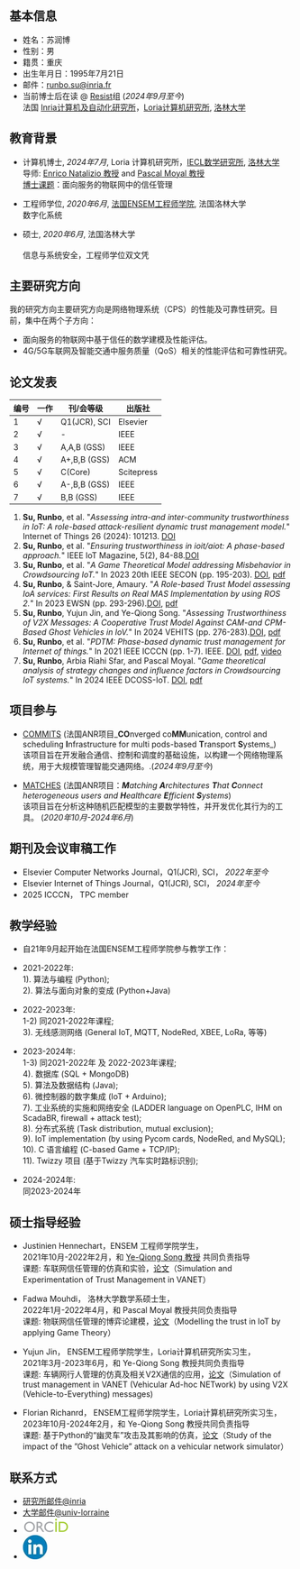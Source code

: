 ## 基本信息
- 姓名：苏润博         
- 性别：男
- 籍贯：重庆
- 出生年月日：1995年7月21日
- 邮件：[runbo.su@inria.fr](mailto:runbo.su@inria.fr) 
- 当前博士后在读 @ [Resist](https://team.inria.fr/resist/)组 (_2024年9月至今_)
<br /> 法国 [Inria计算机及自动化研究所](https://www.inria.fr/fr/centre-inria-universite-lorraine)，[Loria计算机研究所](https://www.loria.fr/fr/), [洛林大学](https://www.univ-lorraine.fr/)

## 教育背景
- 计算机博士, _2024年7月_, Loria 计算机研究所，[IECL数学研究所](https://iecl.univ-lorraine.fr/), [洛林大学](https://www.univ-lorraine.fr/)
<br /> 导师: [Enrico Natalizio 教授](https://www.tii.ae/team/prof-enrico-natalizio) and [Pascal Moyal 教授](https://iecl.univ-lorraine.fr/membre-iecl/moyal-pascal/)
<br />[博士课题](https://docnum.univ-lorraine.fr/public/DDOC_T_2024_0054_SU.pdf)：面向服务的物联网中的信任管理 

- 工程师学位, _2020年6月_, [法国ENSEM工程师学院](https://ensem.univ-lorraine.fr/), 法国洛林大学 
<br /> 数字化系统	

- 硕士, _2020年6月_, 法国洛林大学 	
<br /> 信息与系统安全，工程师学位双文凭

## 主要研究方向
我的研究方向主要研究方向是网络物理系统（CPS）的性能及可靠性研究。目前，集中在两个子方向：
- 面向服务的物联网中基于信任的数学建模及性能评估。
- 4G/5G车联网及智能交通中服务质量（QoS）相关的性能评估和可靠性研究。

## 论文发表

| 编号| 一作 | 刊/会等级  | 出版社 |
| ------------- | ------------- | ------------- | ------------- |
| 1| √  | Q1(JCR), SCI  | Elsevier |
| 2 | √  | -  | IEEE  |
| 3 | √  | A,A,B (GSS) | IEEE  |
| 4 | √  | A+,B,B (GSS)  | ACM  |
| 5 | √  | C(Core)  | Scitepress  |
| 6 | √  | A-,B,B (GSS) | IEEE  |
| 7 | √  | B,B (GSS) | IEEE  |

1. **Su, Runbo**, et al. "_Assessing intra-and inter-community trustworthiness in IoT: A role-based attack-resilient dynamic trust management model._" Internet of Things 26 (2024): 101213. [DOI](https://doi.org/10.1016/j.iot.2024.101213)
2. **Su, Runbo**, et al. "_Ensuring trustworthiness in ioit/aiot: A phase-based approach._" IEEE IoT Magazine, 5(2), 84-88.[DOI](https://doi.org/10.1109/IOTM.001.2100190)
3. **Su, Runbo**, et al. "_A Game Theoretical Model addressing Misbehavior in Crowdsourcing IoT._" In 2023 20th IEEE SECON (pp. 195-203). [DOI](https://doi.org/10.1109/SECON58729.2023.10287527), [pdf](https://hal.science/hal-04205286v1/document)
4. **Su, Runbo**, & Saint-Jore, Amaury. "_A Role-based Trust Model assessing IoA services: First Results on Real MAS Implementation by using ROS 2._" In 2023 EWSN (pp. 293-296).[DOI](https://dl.acm.org/doi/abs/10.5555/3639940.3639978), [pdf](https://hal.science/hal-04161463v1/file/EWSN23_WIP.pdf)
5. **Su, Runbo**, Yujun Jin, and Ye-Qiong Song. "_Assessing Trustworthiness of V2X Messages: A Cooperative Trust Model Against CAM-and CPM-Based Ghost Vehicles in IoV._" In 2024 VEHITS (pp. 276-283).[DOI](https://doi.org/10.5220/0012605200003702), [pdf](https://hal.science/hal-04453209v4/file/Vehist.pdf)
6. **Su, Runbo**, et al. "_PDTM: Phase-based dynamic trust management for Internet of things._" In 2021 IEEE ICCCN (pp. 1-7). IEEE. [DOI](https://doi.org/10.1109/ICCCN52240.2021.9522234), [pdf](https://hal.science/hal-03322831v1/file/Su-PDTM.pdf), [video](https://www.youtube.com/playlist?list=PLzIU1iYy4sJjPSz7HjvMLYme7z4D1E4KW)
7. **Su, Runbo**, Arbia Riahi Sfar, and Pascal Moyal. "_Game theoretical analysis of strategy changes and influence factors in Crowdsourcing IoT systems._" In 2024 IEEE DCOSS-IoT. [DOI](https://doi.org/10.1109/DCOSS-IoT61029.2024.00048), [pdf](https://hal.science/hal-04564953/document)

<!-- - Intern. @ Team Simbiot (_Mar. 2020 - Sept. 2020_))
(-<br />  Loria, University of Lorraine) 
(-<br /> _QoS management in SDN (Software Defined Networking): Delay focused study_) -->
## 项目参与
- [COMMITS](https://commits.loria.fr/) (法国ANR项目_**CO**nverged co**MM**unication, control and scheduling **I**nfrastructure for multi pods-based **T**ransport **S**ystems_)
<br /> 该项目旨在开发融合通信、控制和调度的基础设施，以构建一个网络物理系统，用于大规模管理智能交通网络。.(_2024年9月至今_)

- [MATCHES](https://anr.fr/Project-ANR-18-CE40-0019) (法国ANR项目：_**M**atching **A**rchitectures **T**hat **C**onnect heterogeneous users and **H**ealthcare **E**fficient **S**ystems_)
<br /> 该项目旨在分析这种随机匹配模型的主要数学特性，并开发优化其行为的工具。 (_2020年10月-2024年6月_)



## 期刊及会议审稿工作
- Elsevier Computer Networks Journal，Q1(JCR), SCI，  _2022年至今_
- Elsevier Internet of Things Journal，Q1(JCR), SCI， _2024年至今_
- 2025 ICCCN， TPC member



## 教学经验

- 自21年9月起开始在法国ENSEM工程师学院参与教学工作：

- 2021-2022年:
<br /> 1). 算法与编程 (Python); <br /> 2). 算法与面向对象的变成 (Python+Java)

- 2022-2023年: <br /> 1-2) 同2021-2022年课程; <br /> 3). 无线感测网络 (General IoT, MQTT, NodeRed, XBEE, LoRa, 等等)

- 2023-2024年: <br /> 1-3) 同2021-2022年 及 2022-2023年课程; <br /> 4). 数据库 (SQL + MongoDB)      <br /> 5). 算法及数据结构 (Java); <br /> 6). 微控制器的数字集成 (IoT + Arduino); <br /> 7). 工业系统的实施和网络安全 (LADDER language on OpenPLC, IHM on ScadaBR, firewall + attack test); <br /> 8). 分布式系统 (Task distribution, mutual exclusion); <br /> 9). IoT implementation (by using Pycom cards, NodeRed, and MySQL); <br /> 10). C 语言编程 (C-based Game + TCP/IP); <br /> 11). Twizzy 项目 (基于Twizzy 汽车实时路标识别);

- 2024-2024年: <br /> 同2023-2024年

## 硕士指导经验
- Justinien Hennechart，ENSEM 工程师学院学生，
<br />2021年10月-2022年2月，和 [Ye-Qiong Song 教授](https://members.loria.fr/YQSong/) 共同负责指导
<br />课题: 车联网信任管理的仿真和实验，[论文](/report/report_1.pdf)（Simulation and Experimentation of Trust Management in VANET）

- Fadwa Mouhdi， 洛林大学数学系硕士生，<br />2022年1月-2022年4月，和 Pascal Moyal 教授共同负责指导
<br />课题: 物联网信任管理的博弈论建模，[论文](/report/report_2.pdf)（Modelling the trust in IoT by applying Game Theory）

- Yujun Jin， ENSEM工程师学院学生，Loria计算机研究所实习生，<br />2021年3月-2023年6月，和 Ye-Qiong Song 教授共同负责指导
<br />课题: 车辆网行人管理的仿真及相关V2X通信的应用，[论文](/report/report_3.pdf)（Simulation of trust management in VANET (Vehicular Ad-hoc NETwork) by using V2X (Vehicle-to-Everything) messages)

- Florian Richanrd， ENSEM工程师学院学生，Loria计算机研究所实习生，2023年10月-2024年2月，和 Ye-Qiong Song 教授共同负责指导
<br />课题: 基于Python的“幽灵车”攻击及其影响的仿真，[论文](/report/report_4.pdf)（Study of the impact of the ”Ghost Vehicle” attack on a vehicular network simulator）





## 联系方式
- [研究所邮件@inria](mailto:runbo.su@inria.fr) 
- [大学邮件@univ-lorraine](mailto:runbo.su@univ-lorraine.fr) 
- [![](/image/orcid_resized2.png)](https://orcid.org/0000-0001-5116-8207)
- [![](/image/linkedin_reresized4.jpg)](https://www.linkedin.com/in/runbo-su-ab32a3151/)






